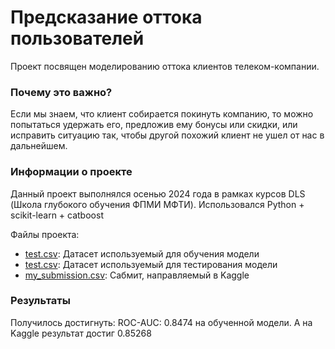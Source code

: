 # Предсказание оттока пользователей

Проект посвящен моделированию оттока клиентов телеком-компании. 
### Почему это важно?
Если мы знаем, что клиент собирается покинуть компанию, то можно попытаться удержать его, предложив ему бонусы или скидки, или исправить ситуацию так, чтобы другой похожий клиент не ушел от нас в дальнейшем.

### Информации о проекте
Данный проект выполнялся осенью 2024 года в рамках курсов DLS (Школа глубокого обучения ФПМИ МФТИ).
Использовался Python + scikit-learn + catboost

Файлы проекта:
- [test.csv](https://github.com/AgapovKS/pet_projects/blob/main/project_01_ml_boosting/train.csv): Датасет используемый для обучения модели
- [test.csv](https://github.com/AgapovKS/pet_projects/blob/main/project_01_ml_boosting/train.csv): Датасет используемый для тестирования модели
- [my_submission.csv](https://github.com/AgapovKS/pet_projects/blob/main/project_01_ml_boosting/my_submission.csv): Сабмит, направляемый в Kaggle

### Результаты
Получилось достигнуть: ROC-AUC: 0.8474 на обученной модели.
А на Kaggle результат достиг 0.85268
